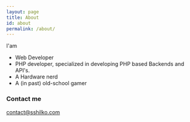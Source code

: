 ```yaml
---
layout: page
title: About
id: about
permalink: /about/
---
```


I'am
<ul>
    <li>Web Developer</li>
    <li>PHP developer, specialized in developing PHP based Backends and API's.</li>
    <li>A Hardware nerd</li>
    <li>A (in past) old-school gamer</li>
</ul>

### Contact me

[contact@sshilko.com](mailto:contact@sshilko.com)
